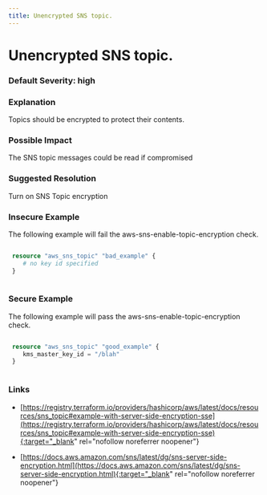 ```yaml
---
title: Unencrypted SNS topic.
---
```


# Unencrypted SNS topic.

### Default Severity: <span class="severity high">high</span>

### Explanation

Topics should be encrypted to protect their contents.

### Possible Impact
The SNS topic messages could be read if compromised

### Suggested Resolution
Turn on SNS Topic encryption


### Insecure Example

The following example will fail the aws-sns-enable-topic-encryption check.
```terraform

 resource "aws_sns_topic" "bad_example" {
 	# no key id specified
 }
 
```



### Secure Example

The following example will pass the aws-sns-enable-topic-encryption check.
```terraform

 resource "aws_sns_topic" "good_example" {
 	kms_master_key_id = "/blah"
 }
 
```



### Links


- [https://registry.terraform.io/providers/hashicorp/aws/latest/docs/resources/sns_topic#example-with-server-side-encryption-sse](https://registry.terraform.io/providers/hashicorp/aws/latest/docs/resources/sns_topic#example-with-server-side-encryption-sse){:target="_blank" rel="nofollow noreferrer noopener"}

- [https://docs.aws.amazon.com/sns/latest/dg/sns-server-side-encryption.html](https://docs.aws.amazon.com/sns/latest/dg/sns-server-side-encryption.html){:target="_blank" rel="nofollow noreferrer noopener"}



